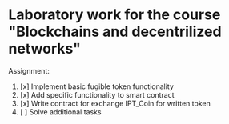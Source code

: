 # Laboratory work for the course "Blockchains and decentrilized networks"

Assignment:

1. [x] Implement basic fugible token functionality
2. [x] Add specific functionality to smart contract
5. [x] Write contract for exchange IPT_Coin for written token
6. [ ] Solve additional tasks